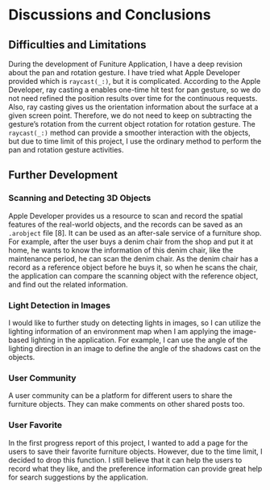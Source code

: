 # Discussions and Conclusions

## Difficulties and Limitations
During the development of Funiture Application, I have a deep revision about the pan and rotation gesture. I have tried what Apple Developer provided which is `raycast(_:)`, but it is complicated. According to the Apple Developer, ray casting a enables one-time hit test for pan gesture, so we do not need refined the position results over time for the continuous requests. Also, ray casting gives us the orientation information about the surface at a given screen point. Therefore, we do not need to keep on subtracting the gesture’s rotation from the current object rotation for rotation gesture. The `raycast(_:)` method can provide a smoother interaction with the objects, but due to time limit of this project, I use the ordinary method to perform the pan and rotation gesture activities.

## Further Development

### Scanning and Detecting 3D Objects
Apple Developer provides us a resource to scan and record the spatial features of the real-world objects, and the records can be saved as an `.arobject` file [8]. It can be used as an after-sale service of a furniture shop. For example, after the user buys a denim chair from the shop and put it at home, he wants to know the information of this denim chair, like the maintenance period, he can scan the denim chair. As the denim chair has a record as a reference object before he buys it, so when he scans the chair, the application can compare the scanning object with the reference object, and find out the related information. 

### Light Detection in Images
I would like to further study on detecting lights in images, so I can utilize the lighting information of an environment map when I am applying the image-based lighting in the application. For example, I can use the angle of the lighting direction in an image to define the angle of the shadows cast on the objects.

### User Community
A user community can be a platform for different users to share the furniture objects. They can make comments on other shared posts too.

### User Favorite
In the first progress report of this project, I wanted to add a page for the users to save their favorite furniture objects. However, due to the time limit, I decided to drop this function. I still believe that it can help the users to record what they like, and the preference information can provide great help for search suggestions by the application.
